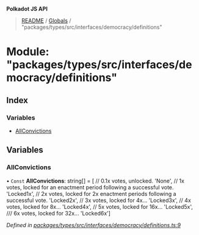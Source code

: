 **Polkadot JS API**

> [README](../README.md) / [Globals](../globals.md) / "packages/types/src/interfaces/democracy/definitions"

# Module: "packages/types/src/interfaces/democracy/definitions"

## Index

### Variables

* [AllConvictions](_packages_types_src_interfaces_democracy_definitions_.md#allconvictions)

## Variables

### AllConvictions

• `Const` **AllConvictions**: string[] = [ // 0.1x votes, unlocked. 'None', // 1x votes, locked for an enactment period following a successful vote. 'Locked1x', // 2x votes, locked for 2x enactment periods following a successful vote. 'Locked2x', // 3x votes, locked for 4x... 'Locked3x', // 4x votes, locked for 8x... 'Locked4x', // 5x votes, locked for 16x... 'Locked5x', /// 6x votes, locked for 32x... 'Locked6x']

*Defined in [packages/types/src/interfaces/democracy/definitions.ts:9](https://github.com/polkadot-js/api/blob/8631f68ba/packages/types/src/interfaces/democracy/definitions.ts#L9)*
